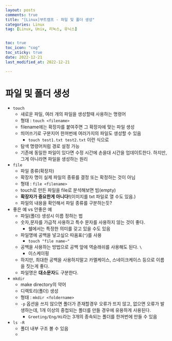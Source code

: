 ```yaml
---
layout: posts
comments: true
title: "[Linux]부트캠프 - 파일 및 폴더 생성"
categories: Linux
tag: [Linux, Unix, 리눅스, 유닉스]


toc: true
toc_icon: "cog"
toc_sticky: true
date: 2022-12-21
last_modified_at: 2022-12-21

---
```




# 파일 및 폴더 생성

* `touch`
  * 새로운 파일, 여러 개의 파일을 생성할때 사용하는 명령어
  * 형태 : `touch <filename>`
  * filename에는 확장자를 붙여주면 그 확장자에 맞는 파일 생성
  * 띄어쓰기로 구분지어 한꺼번에 여러가지의 파일도 생성할 수 있음
    * `touch test1.txt test2.txt` 이런 식으로
  * 탐색 명령어처럼 경로 설정 가능
  * 기존에 동일한 파일이 있다면 수정 시간에 손을대 시간을 업데이트한다. 하지만, 그게 아니라면 파일을 생성하는 원리
* `file`
  * 파일 종류(확장자)
  * 확장자 명이 실제 파일의 종류를 결정 또는 확정하는 것이 아님
  * 형태 : `file <filename>`
  * touch로 만든 파일을 file로 분석해보면 빔(empty)
  * **확장자가 중요한게 아니다!**(이미지를 txt 파일로 열 수도 있음.)
  * 파일의 내용을 확인해서 파일 종류를 구분하는듯?
* 좋은 예 vs 안좋은 예
  * 파일(폴더) 생성시 이름 정하는 법
  * 숫자,문자를 가급적 사용하고 특수 문자를 사용하지 않는 것이 좋다.
    * 쉘에서는 특정한 의미를 갖고 있을 수도 있음
  * 파일명에 공백을 넣고싶으 따옴표(`"`)를 사용
    * `touch "file name~"`
  * 공백을 사용하는 방법으로 공백 앞에 역슬래쉬를 사용해도 된다. `\`
    * 이스케이핑
  * 하지만, 최대한 공백을 사용하지말고 카멜케이스, 스네이크케이스 등으로 이름을 짓는게 좋다.
  * 파일명은 **대소문자**도 구분한다.
* `mkdir`
  * make directory의 약어
  * 디렉토리(폴더) 생성
  * 형태 : `mkdir <foldername>`
  * `-p` 옵션을 쓰지 않으면 폴더가 존재할경우 오류가 뜨지 않고, 없으면 오류가 발생하는데, 1개 이상의 중첩되는 폴더를 만들 경우에 유용하게 사용된다.
    * `Greeting/Eng/Hi`라는 3개의 종속되는 폴더를 한꺼번에 만들 수 있음
* `ls -R`
  * 폴더 내부 구조 볼 수 있음
  * 